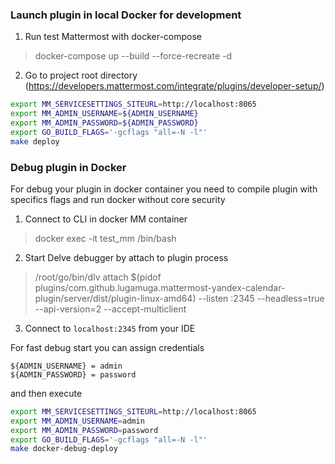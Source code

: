 ### Launch plugin in local Docker for development
1. Run test Mattermost with docker-compose
 > docker-compose up --build --force-recreate -d

2. Go to project root directory (https://developers.mattermost.com/integrate/plugins/developer-setup/)
```bash
export MM_SERVICESETTINGS_SITEURL=http://localhost:8065
export MM_ADMIN_USERNAME=${ADMIN_USERNAME}
export MM_ADMIN_PASSWORD=${ADMIN_PASSWORD}
export GO_BUILD_FLAGS='-gcflags "all=-N -l"'
make deploy
```

### Debug plugin in Docker
For debug your plugin in docker container you need to compile plugin with specifics flags and run docker without core security
1. Connect to CLI in docker MM container
 > docker exec -it test_mm /bin/bash

2. Start Delve debugger by attach to plugin process
 > /root/go/bin/dlv attach $(pidof plugins/com.github.lugamuga.mattermost-yandex-calendar-plugin/server/dist/plugin-linux-amd64) --listen :2345 --headless=true --api-version=2 --accept-multiclient

3. Connect to `localhost:2345` from your IDE

For fast debug start you can assign credentials
```
${ADMIN_USERNAME} = admin
${ADMIN_PASSWORD} = password
```
and then execute
```bash
export MM_SERVICESETTINGS_SITEURL=http://localhost:8065
export MM_ADMIN_USERNAME=admin
export MM_ADMIN_PASSWORD=password
export GO_BUILD_FLAGS='-gcflags "all=-N -l"'
make docker-debug-deploy
```